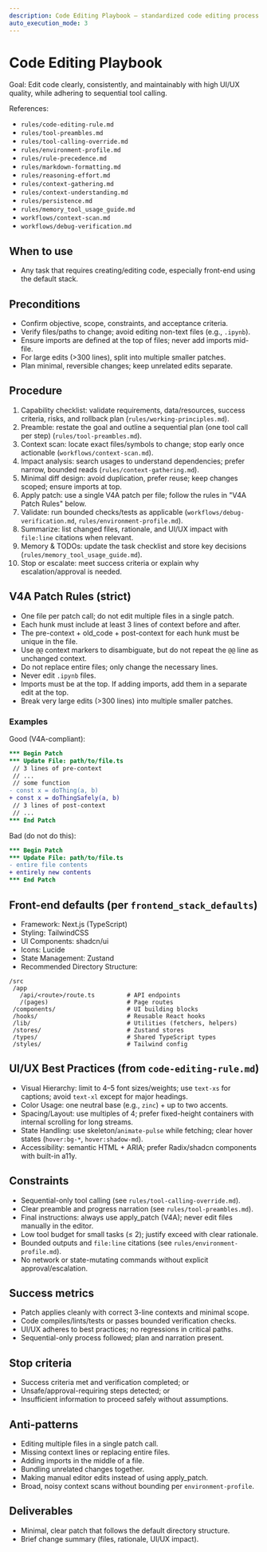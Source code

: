 ```yaml
---
description: Code Editing Playbook – standardized code editing process per Code Editing Rules
auto_execution_mode: 3
---
```


# Code Editing Playbook

Goal: Edit code clearly, consistently, and maintainably with high UI/UX quality, while adhering to sequential tool calling.

References:
- `rules/code-editing-rule.md`
- `rules/tool-preambles.md`
- `rules/tool-calling-override.md`
- `rules/environment-profile.md`
- `rules/rule-precedence.md`
- `rules/markdown-formatting.md`
- `rules/reasoning-effort.md`
- `rules/context-gathering.md`
- `rules/context-understanding.md`
- `rules/persistence.md`
- `rules/memory_tool_usage_guide.md`
- `workflows/context-scan.md`
- `workflows/debug-verification.md`

## When to use
- Any task that requires creating/editing code, especially front-end using the default stack.

## Preconditions
- Confirm objective, scope, constraints, and acceptance criteria.
- Verify files/paths to change; avoid editing non-text files (e.g., `.ipynb`).
- Ensure imports are defined at the top of files; never add imports mid-file.
- For large edits (>300 lines), split into multiple smaller patches.
- Plan minimal, reversible changes; keep unrelated edits separate.

## Procedure
1) Capability checklist: validate requirements, data/resources, success criteria, risks, and rollback plan (`rules/working-principles.md`).
2) Preamble: restate the goal and outline a sequential plan (one tool call per step) (`rules/tool-preambles.md`).
3) Context scan: locate exact files/symbols to change; stop early once actionable (`workflows/context-scan.md`).
4) Impact analysis: search usages to understand dependencies; prefer narrow, bounded reads (`rules/context-gathering.md`).
5) Minimal diff design: avoid duplication, prefer reuse; keep changes scoped; ensure imports at top.
6) Apply patch: use a single V4A patch per file; follow the rules in "V4A Patch Rules" below.
7) Validate: run bounded checks/tests as applicable (`workflows/debug-verification.md`, `rules/environment-profile.md`).
8) Summarize: list changed files, rationale, and UI/UX impact with `file:line` citations when relevant.
9) Memory & TODOs: update the task checklist and store key decisions (`rules/memory_tool_usage_guide.md`).
10) Stop or escalate: meet success criteria or explain why escalation/approval is needed.

## V4A Patch Rules (strict)
- One file per patch call; do not edit multiple files in a single patch.
- Each hunk must include at least 3 lines of context before and after.
- The pre-context + old_code + post-context for each hunk must be unique in the file.
- Use `@@` context markers to disambiguate, but do not repeat the `@@` line as unchanged context.
- Do not replace entire files; only change the necessary lines.
- Never edit `.ipynb` files.
- Imports must be at the top. If adding imports, add them in a separate edit at the top.
- Break very large edits (>300 lines) into multiple smaller patches.

### Examples
Good (V4A-compliant):
```patch
*** Begin Patch
*** Update File: path/to/file.ts
 // 3 lines of pre-context
 // ...
 // some function
- const x = doThing(a, b)
+ const x = doThingSafely(a, b)
 // 3 lines of post-context
 // ...
*** End Patch
```

Bad (do not do this):
```patch
*** Begin Patch
*** Update File: path/to/file.ts
- entire file contents
+ entirely new contents
*** End Patch
```

## Front-end defaults (per `frontend_stack_defaults`)
- Framework: Next.js (TypeScript)
- Styling: TailwindCSS
- UI Components: shadcn/ui
- Icons: Lucide
- State Management: Zustand
- Recommended Directory Structure:
```
/src
 /app
   /api/<route>/route.ts         # API endpoints
   /(pages)                      # Page routes
 /components/                    # UI building blocks
 /hooks/                         # Reusable React hooks
 /lib/                           # Utilities (fetchers, helpers)
 /stores/                        # Zustand stores
 /types/                         # Shared TypeScript types
 /styles/                        # Tailwind config
```

## UI/UX Best Practices (from `code-editing-rule.md`)
- Visual Hierarchy: limit to 4–5 font sizes/weights; use `text-xs` for captions; avoid `text-xl` except for major headings.
- Color Usage: one neutral base (e.g., `zinc`) + up to two accents.
- Spacing/Layout: use multiples of 4; prefer fixed-height containers with internal scrolling for long streams.
- State Handling: use skeleton/`animate-pulse` while fetching; clear hover states (`hover:bg-*`, `hover:shadow-md`).
- Accessibility: semantic HTML + ARIA; prefer Radix/shadcn components with built-in a11y.

## Constraints
- Sequential-only tool calling (see `rules/tool-calling-override.md`).
- Clear preamble and progress narration (see `rules/tool-preambles.md`).
- Final instructions: always use apply_patch (V4A); never edit files manually in the editor.
- Low tool budget for small tasks (≤ 2); justify exceed with clear rationale.
- Bounded outputs and `file:line` citations (see `rules/environment-profile.md`).
- No network or state-mutating commands without explicit approval/escalation.

## Success metrics
- Patch applies cleanly with correct 3-line contexts and minimal scope.
- Code compiles/lints/tests or passes bounded verification checks.
- UI/UX adheres to best practices; no regressions in critical paths.
- Sequential-only process followed; plan and narration present.

## Stop criteria
- Success criteria met and verification completed; or
- Unsafe/approval-requiring steps detected; or
- Insufficient information to proceed safely without assumptions.

## Anti-patterns
- Editing multiple files in a single patch call.
- Missing context lines or replacing entire files.
- Adding imports in the middle of a file.
- Bundling unrelated changes together.
- Making manual editor edits instead of using apply_patch.
- Broad, noisy context scans without bounding per `environment-profile`.

## Deliverables
- Minimal, clear patch that follows the default directory structure.
- Brief change summary (files, rationale, UI/UX impact).